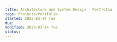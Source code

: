 ```yaml
---
title: Architecture and System Design - Portfolio
tags: Projects/Portfolio   
started: 2023-03-14 Tue
due: 
modified: 2023-03-14 Tue
status: 
---
```

